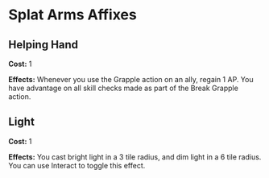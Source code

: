 # Splat Arms Affixes

## Helping Hand

**Cost:** 1

**Effects:** Whenever you use the Grapple action on an ally, regain 1 AP. You have advantage on all skill checks made as part of the Break Grapple action.

## Light

**Cost:** 1

**Effects:** You cast bright light in a 3 tile radius, and dim light in a 6 tile radius. You can use Interact to toggle this effect.


